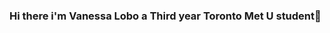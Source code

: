 ### Hi there i'm Vanessa Lobo a Third year Toronto Met U student👋

<!--
**xenoastra/xenoastra** is a ✨ _special_ ✨ repository because its `README.md` (this file) appears on your GitHub profile.


- 🌸 I’m currently working on a login simulator
- ✨ I’m currently learning Operating Systems and Algorithms
- 💌 How to reach me: discord Xenoastra#0600 

https://github-readme-stats.vercel.app/api/top-langs?xenoastra=%3Cusername%3E&show_icons=true&locale=en&layout=compact&theme=dark&hide=html,css,gls
-->

